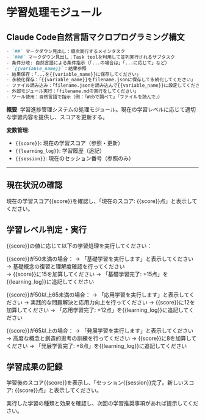 # 学習処理モジュール

## Claude Code自然言語マクロプログラミング構文

```markdown
- `##` マークダウン見出し：順次実行するメインタスク
- `###` マークダウン見出し：Task toolを利用して並列実行されるサブタスク
- 条件分岐: 自然言語による条件指示（「...の場合は」「...に応じて」など）
- `{{variable_name}}`：結果参照
- 結果保存：「...を{{variable_name}}に保存してください」
- 永続化保存：「{{variable_name}}をfilename.jsonに保存して永続化してください」
- ファイル読み込み：「filename.jsonを読み込んで{{variable_name}}に設定してください」
- 外部モジュール実行：「filename.mdの実行をしてください」
- ツール使用：自然言語で指示（例：「Webで調べて」「ファイルを読んで」）
```

**概要**: 学習進捗管理システムの処理モジュール。現在の学習レベルに応じて適切な学習内容を提供し、スコアを更新する。

**変数管理**:
- `{{score}}`: 現在の学習スコア（参照・更新）
- `{{learning_log}}`: 学習履歴（追記）
- `{{session}}`: 現在のセッション番号（参照のみ）

---

## 現在状況の確認

現在の学習スコア{{score}}を確認し、「現在のスコア: {{score}}点」と表示してください。

## 学習レベル判定・実行

{{score}}の値に応じて以下の学習処理を実行してください：

{{score}}が50未満の場合：
→ 「基礎学習を実行します」と表示してください
→ 基礎概念の復習と理解度確認を行ってください  
→ {{score}}に15を加算してください
→ 「基礎学習完了: +15点」を{{learning_log}}に追記してください

{{score}}が50以上65未満の場合：
→ 「応用学習を実行します」と表示してください
→ 実践的な問題解決と応用力向上を行ってください
→ {{score}}に12を加算してください
→ 「応用学習完了: +12点」を{{learning_log}}に追記してください

{{score}}が65以上の場合：
→ 「発展学習を実行します」と表示してください
→ 高度な概念と創造的思考の訓練を行ってください
→ {{score}}に8を加算してください
→ 「発展学習完了: +8点」を{{learning_log}}に追記してください

## 学習成果の記録

学習後のスコア{{score}}を表示し、「セッション{{session}}完了。新しいスコア: {{score}}点」と表示してください。

実行した学習の種類と効果を確認し、次回の学習推奨事項があれば提示してください。